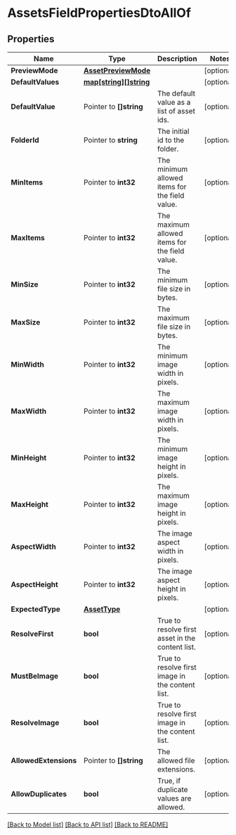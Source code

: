 # AssetsFieldPropertiesDtoAllOf

## Properties

Name | Type | Description | Notes
------------ | ------------- | ------------- | -------------
**PreviewMode** | [**AssetPreviewMode**](AssetPreviewMode.md) |  | [optional] 
**DefaultValues** | [**map[string][]string**](array.md) |  | [optional] 
**DefaultValue** | Pointer to **[]string** | The default value as a list of asset ids. | [optional] 
**FolderId** | Pointer to **string** | The initial id to the folder. | [optional] 
**MinItems** | Pointer to **int32** | The minimum allowed items for the field value. | [optional] 
**MaxItems** | Pointer to **int32** | The maximum allowed items for the field value. | [optional] 
**MinSize** | Pointer to **int32** | The minimum file size in bytes. | [optional] 
**MaxSize** | Pointer to **int32** | The maximum file size in bytes. | [optional] 
**MinWidth** | Pointer to **int32** | The minimum image width in pixels. | [optional] 
**MaxWidth** | Pointer to **int32** | The maximum image width in pixels. | [optional] 
**MinHeight** | Pointer to **int32** | The minimum image height in pixels. | [optional] 
**MaxHeight** | Pointer to **int32** | The maximum image height in pixels. | [optional] 
**AspectWidth** | Pointer to **int32** | The image aspect width in pixels. | [optional] 
**AspectHeight** | Pointer to **int32** | The image aspect height in pixels. | [optional] 
**ExpectedType** | [**AssetType**](AssetType.md) |  | [optional] 
**ResolveFirst** | **bool** | True to resolve first asset in the content list. | [optional] 
**MustBeImage** | **bool** | True to resolve first image in the content list. | [optional] 
**ResolveImage** | **bool** | True to resolve first image in the content list. | [optional] 
**AllowedExtensions** | Pointer to **[]string** | The allowed file extensions. | [optional] 
**AllowDuplicates** | **bool** | True, if duplicate values are allowed. | [optional] 

[[Back to Model list]](../README.md#documentation-for-models) [[Back to API list]](../README.md#documentation-for-api-endpoints) [[Back to README]](../README.md)


